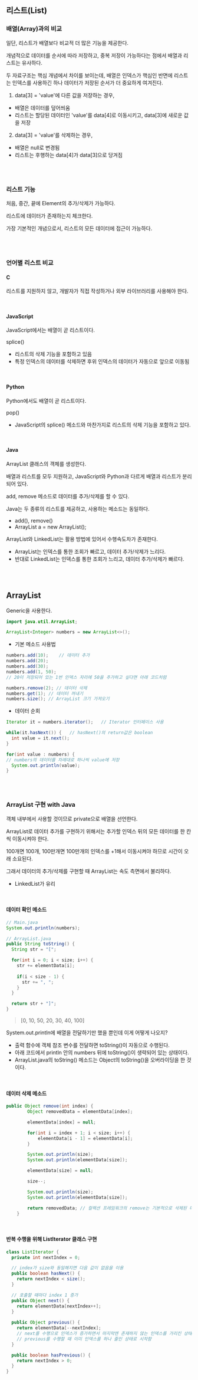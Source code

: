 ## 리스트(List)

### 배열(Array)과의 비교

일단, 리스트가 배열보다 비교적 더 많은 기능을 제공한다.

개념적으로 데이터를 순서에 따라 저장하고, 중복 저장이 가능하다는 점에서 배열과 리스트는 유사하다.

두 자료구조는 핵심 개념에서 차이를 보이는데, 배열은 인덱스가 핵심인 반면에 리스트는 인덱스를 사용하긴 하나 데이터가 저장된 순서가 더 중요하게 여겨진다.

1. data[3] = 'value'에 다른 값을 저장하는 경우,

- 배열은 데이터를 덮어씌움
- 리스트는 할당된 데이터인 'value'를 data[4]로 이동시키고, data[3]에 새로운 값을 저장

2. data[3] = 'value'를 삭제하는 경우,

- 배열은 null로 변경됨
- 리스트는 후행하는 data[4]가 data[3]으로 당겨짐

<br><br>

### 리스트 기능

처음, 중간, 끝에 Element의 추가/삭제가 가능하다.

리스트에 데이터가 존재하는지 체크한다.

가장 기본적인 개념으로서, 리스트의 모든 데이터에 접근이 가능하다.

<br><br>

### 언어별 리스트 비교

#### C

리스트를 지원하지 않고, 개발자가 직접 작성하거나 외부 라이브러리를 사용해야 한다.

<br>

#### JavaScript

JavaScript에서는 배열이 곧 리스트이다.

splice()

- 리스트의 삭제 기능을 포함하고 있음
- 특정 인덱스의 데이터를 삭제하면 후위 인덱스의 데이터가 자동으로 앞으로 이동됨

<br>

#### Python

Python에서도 배열이 곧 리스트이다.

pop()

- JavaScript의 splice() 메소드와 마찬가지로 리스트의 삭제 기능을 포함하고 있다.

<br>

#### Java

ArrayList 클래스의 객체를 생성한다.

배열과 리스트를 모두 지원하고, JavaScript와 Python과 다르게 배열과 리스트가 분리되어 있다.

add, remove 메소드로 데이터를 추가/삭제를 할 수 있다.

Java는 두 종류의 리스트를 제공하고, 사용하는 메소드는 동일하다.

- add(), remove()
- ArrayList a = new ArrayList();

ArrayList와 LinkedList는 활용 방법에 있어서 수행속도차가 존재한다.

- ArrayList는 인덱스를 통한 조회가 빠르고, 데이터 추가/삭제가 느리다.
- 반대로 LinkedList는 인덱스를 통한 조회가 느리고, 데이터 추가/삭제가 빠르다.

<br><br>

## ArrayList

Generic을 사용한다.

```java
import java.util.ArrayList;

ArrayList<Integer> numbers = new ArrayList<>();
```



- 기본 메소드 사용법

```java
numbers.add(10);	// 데이터 추가
numbers.add(20);
numbers.add(30);
numbers.add(1, 50);
// 20이 저장되어 있는 1번 인덱스 자리에 50을 추가하고 싶다면 아래 코드처럼

numbers.remove(2); // 데이터 삭제
numbers.get(1);	// 데이터 꺼내기
numbers.size();	// ArrayList 크기 가져오기
```

- 데이터 순회

```java
Iterator it = numbers.iterator();	// Iterator 인터페이스 사용

while(it.hasNext()) {	// hasNext()의 return값은 boolean
  int value = it.next();
}

for(int value : numbers) {
// numbers의 데이터를 차례대로 하나씩 value에 저장
  System.out.println(value);
}
```

<br><br>

### ArrayList 구현 with Java

객체 내부에서 사용할 것이므로 private으로 배열을 선언한다.

ArrayList로 데이터 추가를 구현하기 위해서는 추가할 인덱스 뒤의 모든 데이터를 한 칸씩 이동시켜야 한다.

100개면 100개, 100만개면 100만개의 인덱스를 +1해서 이동시켜야 하므로 시간이 오래 소요된다.

그래서 데이터의 추가/삭제를 구현할 때 ArrayList는 속도 측면에서 불리하다.

- LinkedList가 유리

<br>

#### 데이터 확인 메소드

```java
// Main.java
System.out.println(numbers);

// ArrayList.java
public String toString() {
  String str = "[";

  for(int i = 0; i < size; i++) {
    str += elementData[i];
    
    if(i < size - 1) {
      str += ", ";
    }
  }

  return str + "]";
}
```

> [0, 10, 50, 20, 30, 40, 100]

System.out.println에 배열을 전달하기만 했을 뿐인데 이게 어떻게 나오지?

- 출력 함수에 객체 참조 변수를 전달하면 toString()이 자동으로 수행된다.
- 아래 코드에서 println 안의 numbers 뒤에 toString()이 생략되어 있는 상태이다.
- ArrayList.java의 toString() 메소드는 Object의 toString()을 오버라이딩을 한 것이다.

<br>

#### 데이터 삭제 메소드

```java
public Object remove(int index) {
        Object removedData = elementData[index];

        elementData[index] = null;

        for(int i = index + 1; i < size; i++) {
            elementData[i - 1] = elementData[i];
        }

        System.out.println(size);
        System.out.println(elementData[size]);

        elementData[size] = null;

        size--;

        System.out.println(size);
        System.out.println(elementData[size]);

        return removedData; // 컬렉션 프레임워크의 remove는 기본적으로 삭제된 데이터를 return 하도록 동작함
    }
```

<br>

#### 반복 수행을 위해 ListIterator 클래스 구현

```java
class ListIterator {
  private int nextIndex = 0;

  // index가 size와 동일해지면 다음 값이 없음을 이용
  public boolean hasNext() {
    return nextIndex < size();
  }

  // 호출할 때마다 index 1 증가
  public Object next() {
    return elementData[nextIndex++];
  }
  
  public Object previous() {
    return elementData[--nextIndex];
    // next를 수행으로 인덱스가 증가하면서 마지막엔 존재하지 않는 인덱스를 가리킨 상태에서 종료되기 때문에
    // previous를 수행할 때 이미 인덱스를 하나 줄인 상태로 시작함
  }

  public boolean hasPrevious() {
    return nextIndex > 0;
  }
}
```

